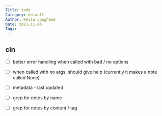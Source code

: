 ```yaml
---  
Title: todo  
Category: default  
Author: Kevin Loughead  
Date: 2021-11-05  
Tags:   
---  
```


## cln
- [ ] better error handling when called with bad / no options
- [ ] when called with no args, should give help (currently it makes a note called None)
- [ ] metadata - last updated
- [ ] grep for notes by name
- [ ] grep for notes by content / tag

